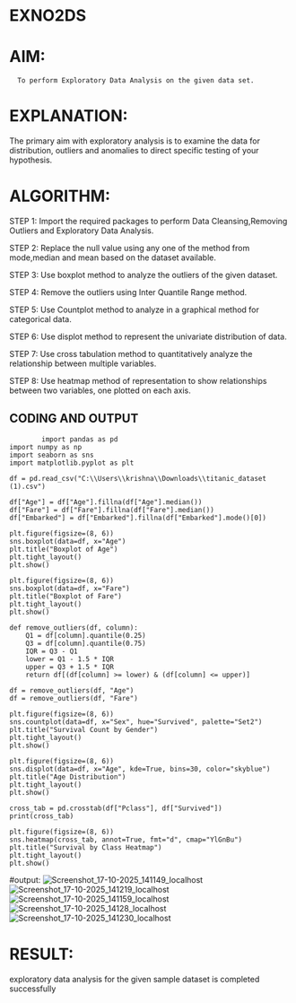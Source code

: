 # EXNO2DS
# AIM:
      To perform Exploratory Data Analysis on the given data set.
      
# EXPLANATION:
  The primary aim with exploratory analysis is to examine the data for distribution, outliers and anomalies to direct specific testing of your hypothesis.
  
# ALGORITHM:
STEP 1: Import the required packages to perform Data Cleansing,Removing Outliers and Exploratory Data Analysis.

STEP 2: Replace the null value using any one of the method from mode,median and mean based on the dataset available.

STEP 3: Use boxplot method to analyze the outliers of the given dataset.

STEP 4: Remove the outliers using Inter Quantile Range method.

STEP 5: Use Countplot method to analyze in a graphical method for categorical data.

STEP 6: Use displot method to represent the univariate distribution of data.

STEP 7: Use cross tabulation method to quantitatively analyze the relationship between multiple variables.

STEP 8: Use heatmap method of representation to show relationships between two variables, one plotted on each axis.

## CODING AND OUTPUT
```
        import pandas as pd
import numpy as np
import seaborn as sns
import matplotlib.pyplot as plt

df = pd.read_csv("C:\\Users\\krishna\\Downloads\\titanic_dataset (1).csv")

df["Age"] = df["Age"].fillna(df["Age"].median())
df["Fare"] = df["Fare"].fillna(df["Fare"].median())
df["Embarked"] = df["Embarked"].fillna(df["Embarked"].mode()[0])

plt.figure(figsize=(8, 6))
sns.boxplot(data=df, x="Age")
plt.title("Boxplot of Age")
plt.tight_layout()
plt.show()

plt.figure(figsize=(8, 6))
sns.boxplot(data=df, x="Fare")
plt.title("Boxplot of Fare")
plt.tight_layout()
plt.show()

def remove_outliers(df, column):
    Q1 = df[column].quantile(0.25)
    Q3 = df[column].quantile(0.75)
    IQR = Q3 - Q1
    lower = Q1 - 1.5 * IQR
    upper = Q3 + 1.5 * IQR
    return df[(df[column] >= lower) & (df[column] <= upper)]

df = remove_outliers(df, "Age")
df = remove_outliers(df, "Fare")

plt.figure(figsize=(8, 6))
sns.countplot(data=df, x="Sex", hue="Survived", palette="Set2")
plt.title("Survival Count by Gender")
plt.tight_layout()
plt.show()

plt.figure(figsize=(8, 6))
sns.displot(data=df, x="Age", kde=True, bins=30, color="skyblue")
plt.title("Age Distribution")
plt.tight_layout()
plt.show()

cross_tab = pd.crosstab(df["Pclass"], df["Survived"])
print(cross_tab)

plt.figure(figsize=(8, 6))
sns.heatmap(cross_tab, annot=True, fmt="d", cmap="YlGnBu")
plt.title("Survival by Class Heatmap")
plt.tight_layout()
plt.show()
```
#output:
![Screenshot_17-10-2025_141149_localhost](https://github.com/user-attachments/assets/4b1cff97-f787-4e50-8ee2-7f8d8d166c06)
![Screenshot_17-10-2025_141219_localhost](https://github.com/user-attachments/assets/650b19ec-c112-4c56-ab2f-b4fa997b1018)
![Screenshot_17-10-2025_141159_localhost](https://github.com/user-attachments/assets/c4034387-e09a-44c1-af48-0faa316db39c)
![Screenshot_17-10-2025_14128_localhost](https://github.com/user-attachments/assets/c4d8f009-b005-4481-a6ec-83df2db77775)
![Screenshot_17-10-2025_141230_localhost](https://github.com/user-attachments/assets/149c3c88-a86b-47b3-b698-acbbc8601f98)

# RESULT:
exploratory data analysis for the given sample dataset is completed successfully
